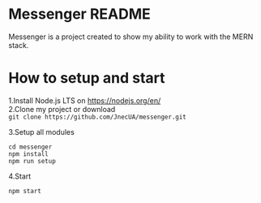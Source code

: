 # Messenger README

Messenger  is a project created to show my ability to work with the MERN stack.

# How to setup and start
1.Install Node.js LTS on https://nodejs.org/en/  
2.Clone my project or download  
`git clone https://github.com/JnecUA/messenger.git`

3.Setup all modules

 `cd messenger`  
 `npm install`  
 `npm run setup`

4.Start

`npm start`
